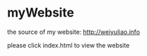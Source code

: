 myWebsite
=========

the source of my website: http://weiyuliao.info

please click index.html to view the website
